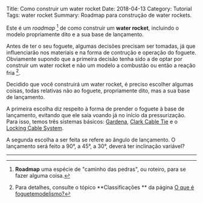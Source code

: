 Title: Como construir um water rocket
Date: 2018-04-13
Category: Tutorial
Tags: water rocket
Summary: Roadmap para construção de water rockets.

Este é um *roadmap* [^1] de como construir um **water rocket**, incluindo o modelo propriamente dito e a sua base de lançamento.

Antes de ter o seu foguete, algumas decisões precisam ser tomadas, já que influenciarão nos materiais e na forma de contrução e operação do foguete. Obviamente supondo que a primeira decisão tenha sido a de optar por construir um water rocket e não um modelo a combustão ou então a reação fria [^2].

Decidido que você construirá um water rocket, é preciso escolher algumas coisas, todas relativas não ao foguete, propriamente dito, mas a sua base de lançamento.

A primeira escolha diz respeito à forma de prender o foguete à base de lançamento, evitando que ele saia voando já no início da pressurização. Para isso, temos três sistemas básicos: [Gardena](#), [Clark Cable Tie](#) e o [Locking Cable System](#).

A segunda escolha a ser feita se refere ao ângulo de lançamento. O lançamento será feito a 90°, a 45°, a 30°, deverá ter inclinação variável?


---
[^1]: **Roadmap** uma espécie de "caminho das pedras", ou roteiro, para se fazer alguma coisa.
[^2]: Para detalhes, consulte o tópico **Classificações ** da página [O que é foguetemodelismo?](/pages/o-que-e-foguetemodelismo.html)
